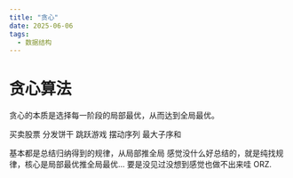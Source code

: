 ```yaml
---
title: "贪心"
date: 2025-06-06
tags:
  - 数据结构
---
```



# 贪心算法

贪心的本质是选择每一阶段的局部最优，从而达到全局最优。

买卖股票
分发饼干
跳跃游戏
摆动序列
最大子序和

基本都是总结归纳得到的规律，从局部推全局
感觉没什么好总结的，就是纯找规律，核心是局部最优推全局最优...
要是没见过没想到感觉也做不出来哇 ORZ.